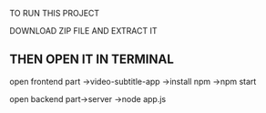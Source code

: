 TO RUN THIS PROJECT

DOWNLOAD ZIP FILE AND EXTRACT IT

THEN OPEN IT IN TERMINAL 
-----
open frontend part ->video-subtitle-app
->install npm
->npm start

open backend part->server
->node app.js



